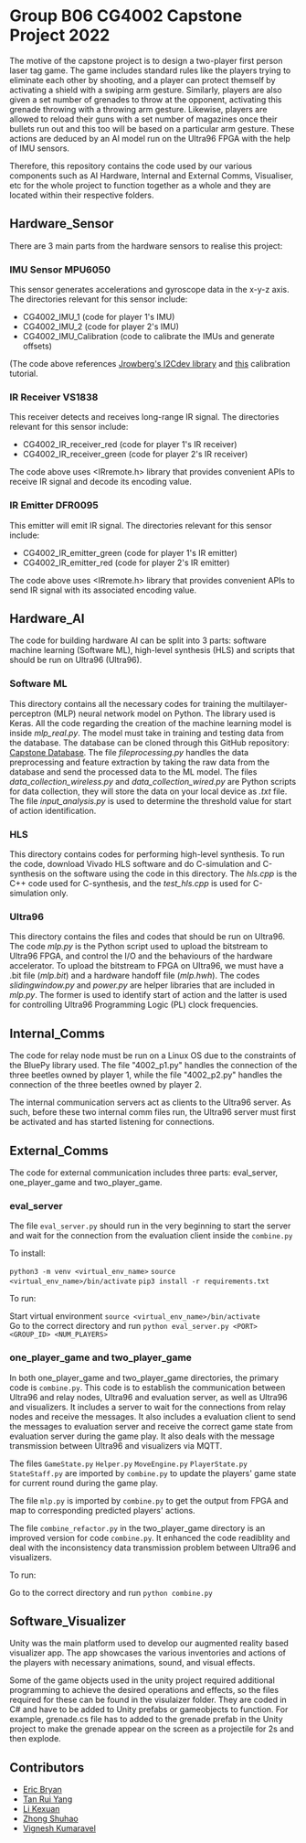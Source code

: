 # Group B06 CG4002 Capstone Project 2022

The motive of the capstone project is to design a two-player first person laser tag game. The game includes standard rules like the players trying to eliminate each other by shooting, and a player can protect themself by activating a shield with a swiping arm gesture. Similarly, players are also given a set number of grenades to throw at the opponent, activating this grenade throwing with a throwing arm gesture. Likewise, players are allowed to reload their guns with a set number of magazines once their bullets run out and this too will be based on a particular arm gesture. These actions are deduced by an AI model run on the Ultra96 FPGA with the help of IMU sensors.

Therefore, this repository contains the code used by our various components such as AI Hardware, Internal and External Comms, Visualiser, etc for the whole project to function together as a whole and they are located within their respective folders.

## Hardware_Sensor

There are 3 main parts from the hardware sensors to realise this project:

### IMU Sensor MPU6050

This sensor generates accelerations and gyroscope data in the x-y-z axis.
The directories relevant for this sensor include:
  - CG4002_IMU_1 (code for player 1's IMU)
  - CG4002_IMU_2 (code for player 2's IMU)
  - CG4002_IMU_Calibration (code to calibrate the IMUs and generate offsets)
  
 (The code above references [Jrowberg's I2Cdev library](https://github.com/jrowberg/i2cdevlib) and [this](https://wired.chillibasket.com/2015/01/calibrating-mpu6050/) calibration tutorial.
 
 ### IR Receiver VS1838
 
 This receiver detects and receives long-range IR signal.
 The directories relevant for this sensor include:
  - CG4002_IR_receiver_red (code for player 1's IR receiver)
  - CG4002_IR_receiver_green (code for player 2's IR receiver)
  
 The code above uses <IRremote.h> library that provides convenient APIs to receive IR signal and decode its encoding value.
 
 ### IR Emitter DFR0095
 
 This emitter will emit IR signal.
 The directories relevant for this sensor include:
  - CG4002_IR_emitter_green (code for player 1's IR emitter)
  - CG4002_IR_emitter_red (code for player 2's IR emitter) 
  
The code above uses <IRremote.h> library that provides convenient APIs to send IR signal with its associated encoding value.

## Hardware_AI

The code for building hardware AI can be split into 3 parts: software machine learning (Software ML), high-level synthesis (HLS) and scripts that should be run on Ultra96 (Ultra96).

### Software ML

This directory contains all the necessary codes for training the multilayer-perceptron (MLP) neural network model on Python. The library used is Keras. All the code regarding the creation of the machine learning model is inside _mlp_real.py_. The model must take in training and testing data from the database. The database can be
cloned through this GitHub repository: [Capstone Database](https://github.com/tryyang2001/Capstone-Training-and-Testing-Database.git). The file _fileprocessing.py_ handles the data preprocessing and feature extraction by taking the raw data from the database and send the processed data to the ML model. The files _data_collection_wireless.py_ and _data_collection_wired.py_ are Python scripts for data collection, they will store the data on your local device as _.txt_ file.
The file _input_analysis.py_ is used to determine the threshold value for start of action identification.

### HLS

This directory contains codes for performing high-level synthesis. To run the code, download Vivado HLS software and do C-simulation and C-synthesis on the software using the code in this directory. The _hls.cpp_ is the C++ code used for C-synthesis, and the _test_hls.cpp_ is used for C-simulation only.

### Ultra96

This directory contains the files and codes that should be run on Ultra96. The code _mlp.py_ is the Python script used to upload the bitstream to Ultra96 FPGA, and control the I/O and the behaviours of the hardware accelerator. To upload the bitstream to FPGA on Ultra96, we must have a .bit file (_mlp.bit_) and a hardware handoff file (_mlp.hwh_). The codes _slidingwindow.py_ and _power.py_ are helper libraries that are included in _mlp.py_. The former is used to identify start of action and the latter is used for controlling Ultra96 Programming Logic (PL) clock frequencies.

## Internal_Comms

The code for relay node must be run on a Linux OS due to the constraints of the BluePy library used. The file "4002_p1.py" handles the connection of the three beetles owned by player 1, while the file "4002_p2.py" handles the connection of the three beetles owned by player 2.

The internal communication servers act as clients to the Ultra96 server. As such, before these two internal comm files run, the Ultra96 server must first be activated and has started listening for connections.

## External_Comms


The code for external communication includes three parts: eval_server, one_player_game and two_player_game.

### eval_server

The file `eval_server.py` should run in the very beginning to start the server and wait for the connection from the evaluation client inside the `combine.py`

To install:

`python3 -m venv <virtual_env_name>`
`source <virtual_env_name>/bin/activate`
`pip3 install -r requirements.txt`

To run:

Start virtual environment `source <virtual_env_name>/bin/activate`<br />
Go to the correct directory and run `python eval_server.py <PORT> <GROUP_ID> <NUM_PLAYERS>` <br />

### one_player_game and two_player_game

In both one_player_game and two_player_game directories, the primary code is `combine.py`. This code is to establish the communication between Ultra96 and relay nodes, Ultra96 and evaluation server, as well as Ultra96 and visualizers. It includes a server to wait for the connections from relay nodes and receive the messages. It also includes a evaluation client to send the messages to evaluation server and receive the correct game state from evaluation server during the game play. It also deals with the message transmission between Ultra96 and visualizers via MQTT. 

The files `GameState.py` `Helper.py` `MoveEngine.py` `PlayerState.py` `StateStaff.py` are imported by `combine.py` to update the players' game state for current round during the game play.

The file `mlp.py` is imported by `combine.py` to get the output from FPGA and map to corresponding predicted players' actions.

The file `combine_refactor.py` in the two_player_game directory is an improved version for code `combine.py`. It enhanced the code readiblity and deal with the inconsistency data transmission problem between Ultra96 and visualizers.

To run:

Go to the correct directory and run `python combine.py`

## Software_Visualizer

Unity was the main platform used to develop our augmented reality based visualizer app. The app showcases the various inventories and actions of the players with necessary animations, sound, and visual effects.

Some of the game objects used in the unity project required additional programming to achieve the desired operations and effects, so the files required for these can be found in the visulaizer folder. They are coded in C# and have to be added to Unity prefabs or gameobjects to function. For example, grenade.cs file has to added to the grenade prefab in the Unity project to make the grenade appear on the screen as a projectile for 2s and then explode.

## Contributors

- [Eric Bryan](https://github.com/EricBryann)
- [Tan Rui Yang](https://github.com/tryyang2001)
- [Li Kexuan](https://github.com/Cocokkkk)
- [Zhong Shuhao](https://github.com/Rye98)
- [Vignesh Kumaravel](https://github.com/KVignesh122)
